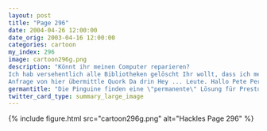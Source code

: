 ```yaml
---
layout: post
title: "Page 296"
date: 2004-04-26 12:00:00
date_orig: 2003-04-16 12:00:00
categories: cartoon
my_index: 296
image: cartoon296g.png
description: "Könnt ihr meinen Computer reparieren?
Ich hab versehentlich alle Bibliotheken gelöscht Ihr wollt, dass ich meine
Anfrage von hier übermittle Quork Da drin Hey ... Leute. Hallo Pete Percy Preston"
germantitle: "Die Pinguine finden eine \"permanente\" Lösung für Prestons Probleme"
twitter_card_type: summary_large_image
---
```


{% include figure.html src="cartoon296g.png" alt="Hackles Page 296"  %}
